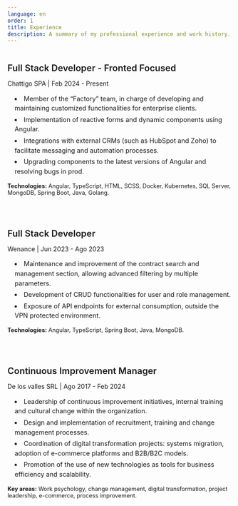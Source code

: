 ```yaml
---
language: en
order: 1
title: Experience
description: A summary of my professional experience and work history.
---
```


<div class="experience-container">
    <div class="experience-item">
        <h4 class="experience-title actual">Full Stack Developer - Fronted Focused</h4>
        <p class="experience-period">Chattigo SPA | Feb 2024 - Present</p>
        <ul class="experience-list">
            <li>Member of the “Factory” team, in charge of developing and maintaining customized functionalities for enterprise clients.</li>
            <li>Implementation of reactive forms and dynamic components using Angular.</li>
            <li>Integrations with external CRMs (such as HubSpot and Zoho) to facilitate messaging and automation processes.</li>
            <li>Upgrading components to the latest versions of Angular and resolving bugs in prod.</li>
        </ul>
        <p class="experience-tools"><strong>Technologies:</strong> Angular, TypeScript, HTML, SCSS, Docker, Kubernetes, SQL Server, MongoDB, Spring Boot, Java, Golang.</p>
    </div>
    <div class="experience-item">
        <h4 class="experience-title second">Full Stack Developer</h4>
        <p class="experience-period">Wenance | Jun 2023 - Ago 2023</p>
        <ul class="experience-list">
            <li>Maintenance and improvement of the contract search and management section, allowing advanced filtering by multiple parameters.</li>
            <li>Development of CRUD functionalities for user and role management.</li>
            <li>Exposure of API endpoints for external consumption, outside the VPN protected environment.</li>
        </ul>
        <p class="experience-tools"><strong>Technologies:</strong> Angular, TypeScript, Spring Boot, Java, MongoDB.</p>
    </div>
    <div class="experience-item">
        <h4 class="experience-title third">Continuous Improvement Manager</h4>
        <p class="experience-period">De los valles SRL | Ago 2017 - Feb 2024</p>
        <ul class="experience-list">
            <li>Leadership of continuous improvement initiatives, internal training and cultural change within the organization.</li>
            <li>Design and implementation of recruitment, training and change management processes.</li>
            <li>Coordination of digital transformation projects: systems migration, adoption of e-commerce platforms and B2B/B2C models.</li>
            <li>Promotion of the use of new technologies as tools for business efficiency and scalability.</li>
        </ul>
        <p class="experience-tools"><strong>Key areas:</strong> Work psychology, change management, digital transformation, project leadership, e-commerce, process improvement.</p>
    </div>
</div>

<style>
.experience-container {
    display: flex;
    flex-direction: column;
    gap: 1.5rem;
    text-align: left;
}

.experience-item {
    margin-bottom: 1rem;
}

.experience-title {
    font-size: 1.25rem;
    font-weight: 600;
    margin-bottom: 0.5rem;
}

.experience-title.actual {
    color: var(--purple);
}

.experience-title.second {
    color: var(--pink);
}

.experience-title.third {
    color: var(--green);
}

.experience-container .experience-item .experience-period {
    font-size: 0.875rem;
    color: var(--gray);
    margin-bottom: 0.25rem;
}

.experience-list {
    list-style-type: disc;
    list-style-position: inside;
    font-size: 0.9rem;
    line-height: 1.5;
    padding-left: 1rem;
}

.experience-list li {
    margin-bottom: 0.25rem;
    color: var(--blue);
}

.experience-container .experience-item .experience-tools {
    font-size: 0.8rem;
    color: var(--gray);
    margin-bottom: 0.25rem;
}
</style>
